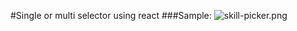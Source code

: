 #Single or multi selector using react
###Sample:
<img src="github.com/alaminstore/multi-select-react/blob/main/screenshots/skill-picker.png?raw=true" alt="skill-picker.png">
